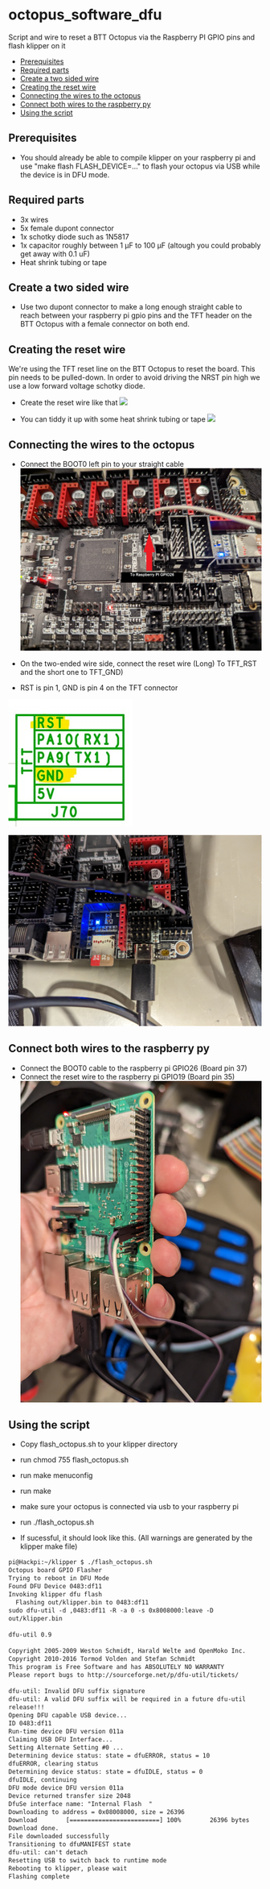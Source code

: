 # octopus_software_dfu
Script and wire to reset a BTT Octopus via the Raspberry PI GPIO pins and flash klipper on it

  * [Prerequisites](#prerequisites)
  * [Required parts](#required-parts)
  * [Create a two sided wire](#create-a-two-sided-wire)
  * [Creating the reset wire](#creating-the-reset-wire)
  * [Connecting the wires to the octopus](#connecting-the-wires-to-the-octopus)
  * [Connect both wires to the raspberry py](#connect-both-wires-to-the-raspberry-py)
  * [Using the script](#using-the-script)

## Prerequisites
- You should already be able to compile klipper on your raspberry pi and use "make flash FLASH_DEVICE=..." to flash your octopus via USB while the device is in DFU mode.

## Required parts
- 3x wires
- 5x female dupont connector
- 1x schotky diode such as 1N5817
- 1x capacitor roughly between 1 µF to 100 µF (altough you could probably get away with 0.1 uF)
- Heat shrink tubing or tape

## Create a two sided wire
- Use two dupont connector to make a long enough straight cable to reach between your raspberry pi gpio pins and the TFT header on the BTT Octopus with a female connector on both end.

## Creating the reset wire
We're using the TFT reset line on the BTT Octopus to reset the board. This pin needs to be pulled-down. In order to avoid driving the NRST pin high we use a low forward voltage schotky diode.

- Create the reset wire like that
![](./images/wire_circuit.jpg)

- You can tiddy it up with some heat shrink tubing or tape
![](./images/completed_wire.jpg)

## Connecting the wires to the octopus
- Connect the BOOT0 left pin to your straight cable
![](./images/boot0_pin.jpg)

- On the two-ended wire side, connect the reset wire (Long) To TFT_RST and the short one to TFT_GND)
- RST is pin 1, GND is pin 4 on the TFT connector

![](./images/tft_pins.jpg)

![](./images/tft_connection.jpg)

## Connect both wires to the raspberry py
- Connect the BOOT0 cable to the raspberry pi GPIO26 (Board pin 37)
- Connect the reset wire to the raspberry pi GPIO19 (Board pin 35)
![](./images/rpi_side.jpg)

## Using the script
- Copy flash_octopus.sh to your klipper directory
- run chmod 755 flash_octopus.sh
- run make menuconfig
- run make
- make sure your octopus is connected via usb to your raspberry pi
- run ./flash_octopus.sh

- If sucessful, it should look like this. (All warnings are generated by the klipper make file)
```
pi@Hackpi:~/klipper $ ./flash_octopus.sh
Octopus board GPIO Flasher
Trying to reboot in DFU Mode
Found DFU Device 0483:df11
Invoking klipper dfu flash
  Flashing out/klipper.bin to 0483:df11
sudo dfu-util -d ,0483:df11 -R -a 0 -s 0x8008000:leave -D out/klipper.bin

dfu-util 0.9

Copyright 2005-2009 Weston Schmidt, Harald Welte and OpenMoko Inc.
Copyright 2010-2016 Tormod Volden and Stefan Schmidt
This program is Free Software and has ABSOLUTELY NO WARRANTY
Please report bugs to http://sourceforge.net/p/dfu-util/tickets/

dfu-util: Invalid DFU suffix signature
dfu-util: A valid DFU suffix will be required in a future dfu-util release!!!
Opening DFU capable USB device...
ID 0483:df11
Run-time device DFU version 011a
Claiming USB DFU Interface...
Setting Alternate Setting #0 ...
Determining device status: state = dfuERROR, status = 10
dfuERROR, clearing status
Determining device status: state = dfuIDLE, status = 0
dfuIDLE, continuing
DFU mode device DFU version 011a
Device returned transfer size 2048
DfuSe interface name: "Internal Flash  "
Downloading to address = 0x08008000, size = 26396
Download        [=========================] 100%        26396 bytes
Download done.
File downloaded successfully
Transitioning to dfuMANIFEST state
dfu-util: can't detach
Resetting USB to switch back to runtime mode
Rebooting to klipper, please wait
Flashing complete
```



